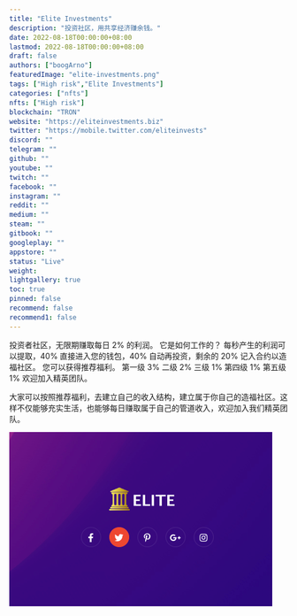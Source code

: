 ```yaml
---
title: "Elite Investments"
description: "投资社区，用共享经济赚余钱。"
date: 2022-08-18T00:00:00+08:00
lastmod: 2022-08-18T00:00:00+08:00
draft: false
authors: ["boogArno"]
featuredImage: "elite-investments.png"
tags: ["High risk","Elite Investments"]
categories: ["nfts"]
nfts: ["High risk"]
blockchain: "TRON"
website: "https://eliteinvestments.biz"
twitter: "https://mobile.twitter.com/eliteinvests"
discord: ""
telegram: ""
github: ""
youtube: ""
twitch: ""
facebook: ""
instagram: ""
reddit: ""
medium: ""
steam: ""
gitbook: ""
googleplay: ""
appstore: ""
status: "Live"
weight: 
lightgallery: true
toc: true
pinned: false
recommend: false
recommend1: false
---
```

投资者社区，无限期赚取每日 2% 的利润。
它是如何工作的？
每秒产生的利润可以提取，40% 直接进入您的钱包，40% 自动再投资，剩余的 20% 记入合约以造福社区。
您可以获得推荐福利。
第一级 3%
二级 2%
三级 1%
第四级 1%
第五级 1%
欢迎加入精英团队。

大家可以按照推荐福利，去建立自己的收入结构，建立属于你自己的造福社区。这样不仅能够充实生活，也能够每日赚取属于自己的管道收入，欢迎加入我们精英团队。

![eliteinvestments-dapp-high-risk-tron-image1-500x315_bf3954c7d399313df52ba03e63312ce0](eliteinvestments-dapp-high-risk-tron-image1-500x315_bf3954c7d399313df52ba03e63312ce0.png)